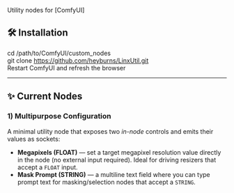 Utility nodes for [ComfyUI]   

## 🛠️ Installation

cd /path/to/ComfyUI/custom_nodes  
git clone https://github.com/heyburns/LinxUtil.git  
Restart ComfyUI and refresh the browser  

---

## ✨ Current Nodes

### 1) Multipurpose Configuration
A minimal utility node that exposes two *in-node* controls and emits their values as sockets:

- **Megapixels (FLOAT)** — set a target megapixel resolution value directly in the node (no external input required). Ideal for driving resizers that accept a `FLOAT` input.  
- **Mask Prompt (STRING)** — a multiline text field where you can type prompt text for masking/selection nodes that accept a `STRING`.

